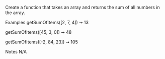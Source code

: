 Create a function that takes an array and returns the sum of all numbers in the array.

Examples
getSumOfItems([2, 7, 4]) ➞ 13

getSumOfItems([45, 3, 0]) ➞ 48

getSumOfItems([-2, 84, 23]) ➞ 105

Notes
N/A